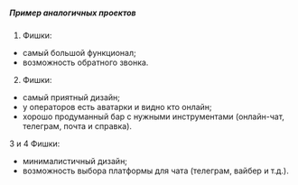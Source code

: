 ##### Пример аналогичных проектов

1. Фишки:

- самый большой функционал;
- возможность обратного звонка.

2. Фишки:

- самый приятный дизайн;
- у операторов есть аватарки и видно кто онлайн;
- хорошо продуманный бар с нужными инструментами (онлайн-чат, телеграм, почта и справка).

3 и 4 Фишки:

- минималистичный дизайн;
- возможность выбора платформы для чата (телеграм, вайбер и т.д.).

